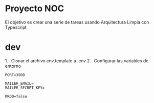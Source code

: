 # Proyecto NOC

El objetivo es crear una serie de tareas usando Arquitectura Limpia con Typescript

# dev

1.- Clonar el archivo env.template a .env
2.- Configurar las variables de entorno

```
PORT=3000

MAILER_EMAIL=
MAILER_SECRET_KEY=

PROD=false
```
